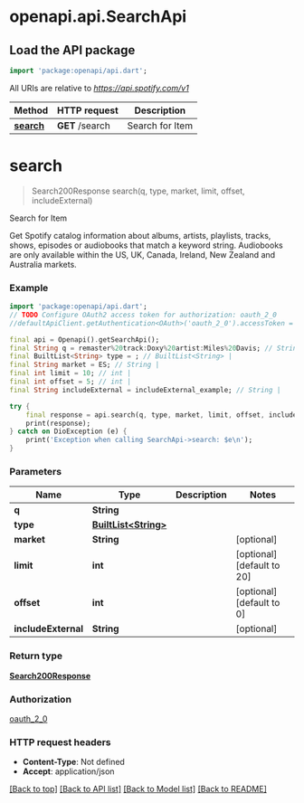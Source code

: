 # openapi.api.SearchApi

## Load the API package
```dart
import 'package:openapi/api.dart';
```

All URIs are relative to *https://api.spotify.com/v1*

Method | HTTP request | Description
------------- | ------------- | -------------
[**search**](SearchApi.md#search) | **GET** /search | Search for Item 


# **search**
> Search200Response search(q, type, market, limit, offset, includeExternal)

Search for Item 

Get Spotify catalog information about albums, artists, playlists, tracks, shows, episodes or audiobooks that match a keyword string. Audiobooks are only available within the US, UK, Canada, Ireland, New Zealand and Australia markets. 

### Example
```dart
import 'package:openapi/api.dart';
// TODO Configure OAuth2 access token for authorization: oauth_2_0
//defaultApiClient.getAuthentication<OAuth>('oauth_2_0').accessToken = 'YOUR_ACCESS_TOKEN';

final api = Openapi().getSearchApi();
final String q = remaster%20track:Doxy%20artist:Miles%20Davis; // String | 
final BuiltList<String> type = ; // BuiltList<String> | 
final String market = ES; // String | 
final int limit = 10; // int | 
final int offset = 5; // int | 
final String includeExternal = includeExternal_example; // String | 

try {
    final response = api.search(q, type, market, limit, offset, includeExternal);
    print(response);
} catch on DioException (e) {
    print('Exception when calling SearchApi->search: $e\n');
}
```

### Parameters

Name | Type | Description  | Notes
------------- | ------------- | ------------- | -------------
 **q** | **String**|  | 
 **type** | [**BuiltList&lt;String&gt;**](String.md)|  | 
 **market** | **String**|  | [optional] 
 **limit** | **int**|  | [optional] [default to 20]
 **offset** | **int**|  | [optional] [default to 0]
 **includeExternal** | **String**|  | [optional] 

### Return type

[**Search200Response**](Search200Response.md)

### Authorization

[oauth_2_0](../README.md#oauth_2_0)

### HTTP request headers

 - **Content-Type**: Not defined
 - **Accept**: application/json

[[Back to top]](#) [[Back to API list]](../README.md#documentation-for-api-endpoints) [[Back to Model list]](../README.md#documentation-for-models) [[Back to README]](../README.md)


